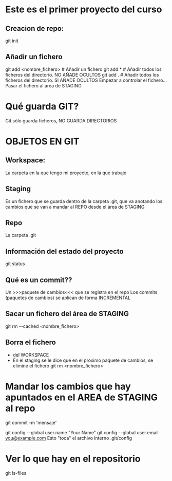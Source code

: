 # Este es el primer proyecto del curso

## Creacion de repo:
git init

## Añadir un fichero
git add <nombre_fichero>    # Añadir un fichero
git add *                   # Añadir todos los ficheros del directorio. NO AÑADE OCULTOS
git add .                   # Añadir todos los ficheros del directorio. SI AÑADE OCULTOS
Empezar a controlar el fichero...
Pasar el fichero al área de STAGING

# Qué guarda GIT?
Git sólo guarda ficheros, NO GUARDA DIRECTORIOS

# OBJETOS EN GIT
## Workspace:
La carpeta en la que tengo mi proyecto, en la que trabajo
## Staging
Es un fichero que se guarda dentro de la carpeta .git, que va anotando los cambios
que se van a mandar al REPO desde el área de STAGING
## Repo
La carpeta .git

## Información del estado del proyecto
git status

## Qué es un commit??
Un >>>paquete de cambios<<< que se registra en el repo
Los commits (paquetes de cambios) se aplican de forma INCREMENTAL

## Sacar un fichero del área de STAGING
git rm --cached <nombre_fichero>

## Borra el fichero
- del WORKSPACE
- En el staging se le dice que en el proximo paquete de cambios, se elimine el fichero
git rm <nombre_fichero>

# Mandar los cambios que hay apuntados en el AREA de STAGING al repo
git commit -m 'mensaje'

git config --global user.name "Your Name"
git config --global user.email you@example.com
Esto "toca" el archivo interno .git/config

# Ver lo que hay en el repositorio
git ls-files